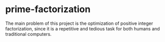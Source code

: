 # prime-factorization
The main problem of this project is the optimization of positive integer factorization, since it is a repetitive and tedious task for both humans and traditional computers.
